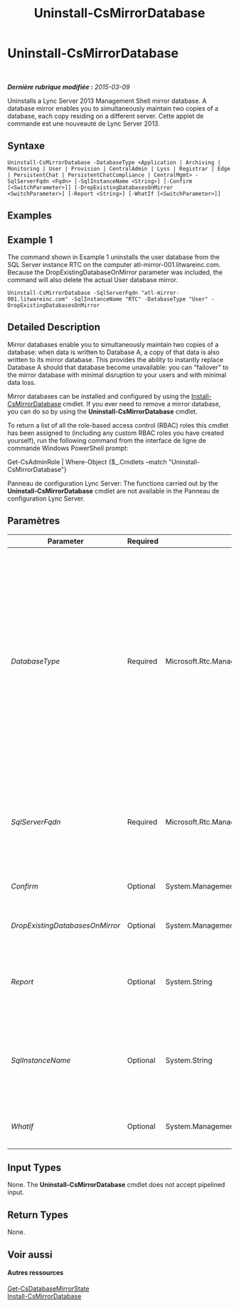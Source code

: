 ﻿---
title: Uninstall-CsMirrorDatabase
TOCTitle: Uninstall-CsMirrorDatabase
ms:assetid: a5b14259-6cf6-46b5-ae8d-3b5e4428dfaf
ms:mtpsurl: https://technet.microsoft.com/fr-fr/library/JJ205159(v=OCS.15)
ms:contentKeyID: 49298414
ms.date: 05/20/2016
mtps_version: v=OCS.15
ms.translationtype: HT
---

# Uninstall-CsMirrorDatabase

 

_**Dernière rubrique modifiée :** 2015-03-09_

Uninstalls a Lync Server 2013 Management Shell mirror database. A database mirror enables you to simultaneously maintain two copies of a database, each copy residing on a different server. Cette applet de commande est une nouveauté de Lync Server 2013.

## Syntaxe

    Uninstall-CsMirrorDatabase -DatabaseType <Application | Archiving | Monitoring | User | Provision | CentralAdmin | Lyss | Registrar | Edge | PersistentChat | PersistentChatCompliance | CentralMgmt> -SqlServerFqdn <Fqdn> [-SqlInstanceName <String>] [-Confirm [<SwitchParameter>]] [-DropExistingDatabasesOnMirror <SwitchParameter>] [-Report <String>] [-WhatIf [<SwitchParameter>]]

## Examples

## Example 1

The command shown in Example 1 uninstalls the user database from the SQL Server instance RTC on the computer atl-mirror-001.litwareinc.com. Because the DropExistingDatabaseOnMirror parameter was included, the command will also delete the actual User database mirror.

    Uninstall-CsMirrorDatabase -SqlServerFqdn "atl-mirror-001.litwareinc.com" -SqlInstanceName "RTC" -DatabaseType "User" -DropExistingDatabasesOnMirror

## Detailed Description

Mirror databases enable you to simultaneously maintain two copies of a database: when data is written to Database A, a copy of that data is also written to its mirror database. This provides the ability to instantly replace Database A should that database become unavailable: you can “failover” to the mirror database with minimal disruption to your users and with minimal data loss.

Mirror databases can be installed and configured by using the [Install-CsMirrorDatabase](install-csmirrordatabase.md) cmdlet. If you ever need to remove a mirror database, you can do so by using the **Uninstall-CsMirrorDatabase** cmdlet.

To return a list of all the role-based access control (RBAC) roles this cmdlet has been assigned to (including any custom RBAC roles you have created yourself), run the following command from the interface de ligne de commande Windows PowerShell prompt:

Get-CsAdminRole | Where-Object {$\_.Cmdlets –match "Uninstall-CsMirrorDatabase"}

Panneau de configuration Lync Server: The functions carried out by the **Uninstall-CsMirrorDatabase** cmdlet are not available in the Panneau de configuration Lync Server.

## Paramètres


<table>
<colgroup>
<col style="width: 25%" />
<col style="width: 25%" />
<col style="width: 25%" />
<col style="width: 25%" />
</colgroup>
<thead>
<tr class="header">
<th>Parameter</th>
<th>Required</th>
<th>Type</th>
<th>Description</th>
</tr>
</thead>
<tbody>
<tr class="odd">
<td><p><em>DatabaseType</em></p></td>
<td><p>Required</p></td>
<td><p>Microsoft.Rtc.Management.Deployment.DatabaseNameType</p></td>
<td><p>Type of mirror database to be installed. Allowed values are:</p>
<p>Application</p>
<p>Archiving</p>
<p>CentralAdmin</p>
<p>CentralMgmt</p>
<p>Edge</p>
<p>Lyss</p>
<p>Monitoring</p>
<p>PersistentChat</p>
<p>PersistentChatCompliance</p>
<p>Provision</p>
<p>Registrar</p>
<p>User</p></td>
</tr>
<tr class="even">
<td><p><em>SqlServerFqdn</em></p></td>
<td><p>Required</p></td>
<td><p>Microsoft.Rtc.Management.Deploy.Fqdn</p></td>
<td><p>Fully qualified domain name (FQDN) of the computer containing the database is to be uninstalled. For example:</p>
<p>-SqlServerFqdn atl-sql-001.litwareinc.com</p>
<p>This should be the FQDN of the primary SQL Server computer.</p></td>
</tr>
<tr class="odd">
<td><p><em>Confirm</em></p></td>
<td><p>Optional</p></td>
<td><p>System.Management.Automation.SwitchParameter</p></td>
<td><p>Prompts you for confirmation before executing the command.</p></td>
</tr>
<tr class="even">
<td><p><em>DropExistingDatabasesOnMirror</em></p></td>
<td><p>Optional</p></td>
<td><p>System.Management.Automation.SwitchParameter</p></td>
<td><p>When present, deletes any existing copies of the mirrored databases from the mirror server.</p></td>
</tr>
<tr class="odd">
<td><p><em>Report</em></p></td>
<td><p>Optional</p></td>
<td><p>System.String</p></td>
<td><p>Enables you to specify a file path for the log file created when the cmdlet runs. For example: -</p>
<p>Report &quot;C:\Logs\UnInstallDatabaseMirror.html&quot;</p></td>
</tr>
<tr class="even">
<td><p><em>SqlInstanceName</em></p></td>
<td><p>Optional</p></td>
<td><p>System.String</p></td>
<td><p>Name of the database instance where the database is to be installed. A database instance is simply a set of running processes that provides access to database files. If this parameter is omitted, the <strong>Uninstall-CsMirrorDatabase</strong> cmdlet will use the default SQL Server instance.</p></td>
</tr>
<tr class="odd">
<td><p><em>WhatIf</em></p></td>
<td><p>Optional</p></td>
<td><p>System.Management.Automation.SwitchParameter</p></td>
<td><p>Describes what would happen if you executed the command without actually executing the command.</p></td>
</tr>
</tbody>
</table>


## Input Types

None. The **Uninstall-CsMirrorDatabase** cmdlet does not accept pipelined input.

## Return Types

None.

## Voir aussi

#### Autres ressources

[Get-CsDatabaseMirrorState](get-csdatabasemirrorstate.md)  
[Install-CsMirrorDatabase](install-csmirrordatabase.md)

